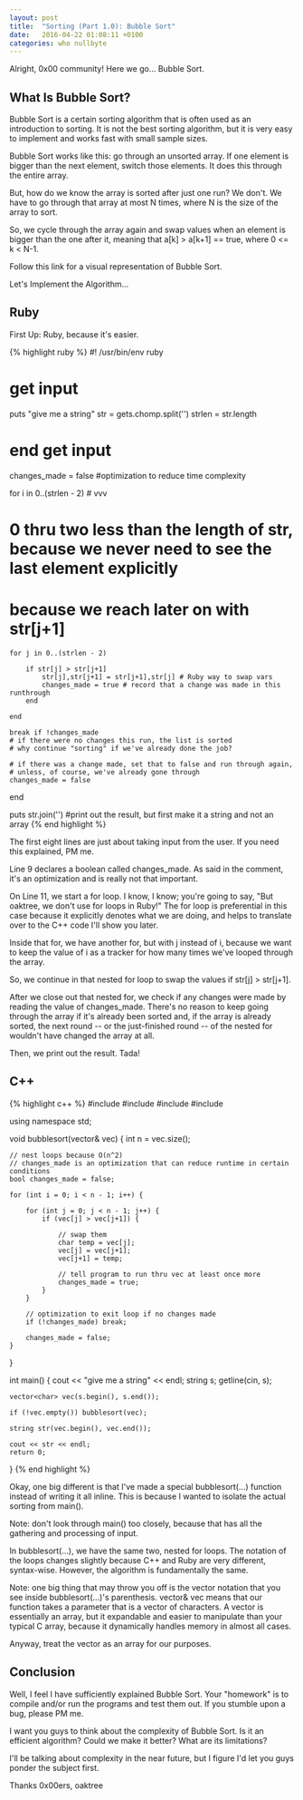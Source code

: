```yaml
---
layout: post
title:  "Sorting (Part 1.0): Bubble Sort"
date:   2016-04-22 01:08:11 +0100
categories: who nullbyte
---
```


Alright, 0x00 community! Here we go... Bubble Sort.

## What Is Bubble Sort?

Bubble Sort is a certain sorting algorithm that is often used as an introduction to sorting. It is not the best sorting algorithm, but it is very easy to implement and works fast with small sample sizes.

Bubble Sort works like this: go through an unsorted array. If one element is bigger than the next element, switch those elements. It does this through the entire array.

But, how do we know the array is sorted after just one run? We don't. We have to go through that array at most N times, where N is the size of the array to sort.

So, we cycle through the array again and swap values when an element is bigger than the one after it, meaning that a[k] > a[k+1] == true, where 0 <= k < N-1.

Follow this link for a visual representation of Bubble Sort.

Let's Implement the Algorithm...

## Ruby

First Up: Ruby, because it's easier.

{% highlight ruby %}
#! /usr/bin/env ruby
 
# get input
puts "give me a string"
str = gets.chomp.split('')
strlen = str.length
# end get input
 
changes_made = false #optimization to reduce time complexity
 
for i in 0..(strlen - 2) # vvv
# 0 thru two less than the length of str, because we never need to see the last element explicitly
# because we reach later on with str[j+1]
 
    for j in 0..(strlen - 2)
 
        if str[j] > str[j+1]
            str[j],str[j+1] = str[j+1],str[j] # Ruby way to swap vars
            changes_made = true # record that a change was made in this runthrough
        end
 
    end
 
    break if !changes_made
    # if there were no changes this run, the list is sorted
    # why continue "sorting" if we've already done the job?
 
    # if there was a change made, set that to false and run through again,
    # unless, of course, we've already gone through
    changes_made = false
end
 
puts str.join('') #print out the result, but first make it a string and not an array
{% end highlight %}

The first eight lines are just about taking input from the user. If you need this explained, PM me.

Line 9 declares a boolean called changes_made. As said in the comment, it's an optimization and is really not that important.

On Line 11, we start a for loop. I know, I know; you're going to say, "But oaktree, we don't use for loops in Ruby!" The for loop is preferential in this case because it explicitly denotes what we are doing, and helps to translate over to the C++ code I'll show you later.

Inside that for, we have another for, but with j instead of i, because we want to keep the value of i as a tracker for how many times we've looped through the array.

So, we continue in that nested for loop to swap the values if str[j] > str[j+1].

After we close out that nested for, we check if any changes were made by reading the value of changes_made. There's no reason to keep going through the array if it's already been sorted and, if the array is already sorted, the next round -- or the just-finished round -- of the nested for wouldn't have changed the array at all.

Then, we print out the result. Tada!

## C++

{% highlight c++ %}
#include <iostream>
#include <string>
#include <vector>
#include <cstdlib>
 
using namespace std;
 
void bubblesort(vector<char>& vec) {
    int n = vec.size();
 
    // nest loops because O(n^2)
    // changes_made is an optimization that can reduce runtime in certain conditions
    bool changes_made = false;
 
    for (int i = 0; i < n - 1; i++) {
 
        for (int j = 0; j < n - 1; j++) {
            if (vec[j] > vec[j+1]) {
 
                // swap them
                char temp = vec[j];
                vec[j] = vec[j+1];
                vec[j+1] = temp;
 
                // tell program to run thru vec at least once more
                changes_made = true;
            }
        }
 
        // optimization to exit loop if no changes made
        if (!changes_made) break;
 
        changes_made = false;
    }
}
 
int main() {
    cout << "give me a string" << endl;
    string s; getline(cin, s);
 
    vector<char> vec(s.begin(), s.end());
 
    if (!vec.empty()) bubblesort(vec);
 
    string str(vec.begin(), vec.end());
 
    cout << str << endl;
    return 0;
}
{% end highlight %}

Okay, one big different is that I've made a special bubblesort(...) function instead of writing it all inline. This is because I wanted to isolate the actual sorting from main().

Note: don't look through main() too closely, because that has all the gathering and processing of input.

In bubblesort(...), we have the same two, nested for loops. The notation of the loops changes slightly because C++ and Ruby are very different, syntax-wise. However, the algorithm is fundamentally the same.

Note: one big thing that may throw you off is the vector notation that you see inside bubblesort(...)'s parenthesis. vector<char>& vec means that our function takes a parameter that is a vector of characters. A vector is essentially an array, but it expandable and easier to manipulate than your typical C array, because it dynamically handles memory in almost all cases.

Anyway, treat the vector as an array for our purposes.

## Conclusion
Well, I feel I have sufficiently explained Bubble Sort. Your "homework" is to compile and/or run the programs and test them out. If you stumble upon a bug, please PM me.

I want you guys to think about the complexity of Bubble Sort. Is it an efficient algorithm? Could we make it better? What are its limitations?

I'll be talking about complexity in the near future, but I figure I'd let you guys ponder the subject first.

Thanks 0x00ers,
oaktree
